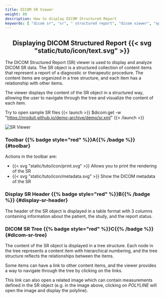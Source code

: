 ```yaml
---
title: DICOM SR Viewer
weight: 80
description: How to display DICOM Structured Report
keywords: [ "dicom sr", "sr", " structured report", "dicom viewer", "open source dicom viewer" ]
---
```


## <center>Displaying DICOM Structured Report {{< svg "static/tuto/icon/text.svg" >}} </center>

The DICOM Structured Report (SR) viewer is used to display and analyze DICOM SR data. The SR object is a structured collection of content items that represent a report of a diagnostic or therapeutic procedure. The content items are organized in a tree structure, and each item has a relationship with other items. 

The viewer displays the content of the SR object in a structured way, allowing the user to navigate through the tree and visualize the content of each item.

Try to open sample SR files {{< launch >}}
$dicom:get -w "https://nroduit.github.io/demo-archive/demo/sr.xml"
{{< /launch >}}


![SR Viewer](/tuto/dicom-sr.png?classes=shadow&width=780px)
<br>

### Toolbar {{% badge style="red" %}}A{{% /badge %}} {#toolbar}
Actions in the toolbar are:
* {{< svg "static/tuto/icon/print.svg" >}} Allows you to print the rendering of the SR
* {{< svg "static/tuto/icon/metadata.svg" >}} Show the DICOM metadata of the SR

### Display SR Header {{% badge style="red" %}}B{{% /badge %}} {#display-sr-header}
The header of the SR object is displayed in a table format with 3 columns containing information about the patient, the study, and the report status.

### DICOM SR Tree {{% badge style="red" %}}C{{% /badge %}} {#dicom-sr-tree}
The content of the SR object is displayed in a tree structure. Each node in the tree represents a content item with hierarchical numbering, and the tree structure reflects the relationships between the items.

Some items can have a link to other content items, and the viewer provides a way to navigate through the tree by clicking on the links. 

This link can also open a related image which can contain measurements defined in the SR object (e.g. in the image above, clicking on _POLYLINE_ will open the image and display the polyline).
